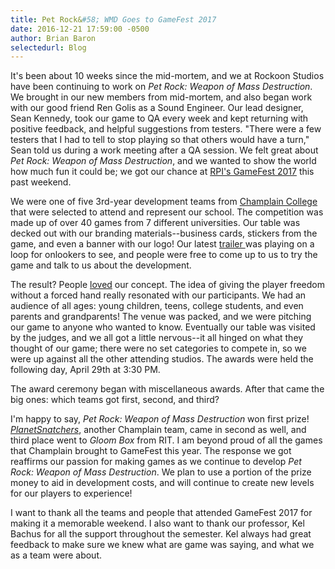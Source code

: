 ```yaml
---
title: Pet Rock&#58; WMD Goes to GameFest 2017
date: 2016-12-21 17:59:00 -0500
author: Brian Baron
selectedurl: Blog
---
```

It's been about 10 weeks since the mid-mortem, and we at Rockoon Studios have been continuing to work on <em>Pet Rock: Weapon of Mass Destruction</em>. We brought in our new members from mid-mortem, and also began work with our good friend Ren Golis as a Sound Engineer. Our lead designer, Sean Kennedy, took our game to QA every week and kept returning with positive feedback, and helpful suggestions from testers. "There were a few testers that I had to tell to stop playing so that others would have a turn," Sean told us during a work meeting after a QA session. We felt great about <em>Pet Rock: Weapon of Mass Destruction</em>, and we wanted to show the world how much fun it could be; we got our chance at <a href="http://gamefest.rpi.edu/">RPI's GameFest 2017</a> this past weekend.

We were one of five 3rd-year development teams from <a href="https://gamestudio.champlain.edu/">Champlain College</a> that were selected to attend and represent our school. The competition was made up of over 40 games from 7 different universities. Our table was decked out with our branding materials--business cards, stickers from the game, and even a banner with our logo! Our latest <a href="https://www.youtube.com/watch?v=v05R7D5727I">trailer </a>was playing on a loop for onlookers to see, and people were free to come up to us to try the game and talk to us about the development.

The result? People <span style="text-decoration:underline;">loved</span> our concept. The idea of giving the player freedom without a forced hand really resonated with our participants. We had an audience of all ages: young children, teens, college students, and even parents and grandparents! The venue was packed, and we were pitching our game to anyone who wanted to know. Eventually our table was visited by the judges, and we all got a little nervous--it all hinged on what they thought of our game; there were no set categories to compete in, so we were up against all the other attending studios. The awards were held the following day, April 29th at 3:30 PM.

The award ceremony began with miscellaneous awards. After that came the big ones: which teams got first, second, and third?

I'm happy to say, <em>Pet Rock: Weapon of Mass Destruction</em> won first prize! <a href="https://www.tootiredstudios.com/planet-snatchers"><em>PlanetSnatchers</em></a>, another Champlain team, came in second as well, and third place went to <em>Gloom Box</em> from RIT. I am beyond proud of all the games that Champlain brought to GameFest this year. The response we got reaffirms our passion for making games as we continue to develop <em>Pet Rock: Weapon of Mass Destruction</em>. We plan to use a portion of the prize money to aid in development costs, and will continue to create new levels for our players to experience!

I want to thank all the teams and people that attended GameFest 2017 for making it a memorable weekend. I also want to thank our professor, Kel Bachus for all the support throughout the semester. Kel always had great feedback to make sure we knew what are game was saying, and what we as a team were about.